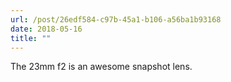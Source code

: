 ```yaml
---
url: /post/26edf584-c97b-45a1-b106-a56ba1b93168
date: 2018-05-16
title: ""
---
```


The 23mm f2 is an awesome snapshot lens.
